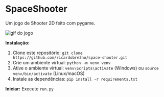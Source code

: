 # SpaceShooter

Um jogo de Shooter 2D feito com pygame.

![gif do jogo](https://mega.nz/file/3cMUHIbJ#vtDZ_4y1OEZBBKTT4mnVvJ86jvbqdnkYalEuSdDssks)

**Instalação:**

1. Clone este repositório: `git clone https://github.com/ricardobre3no/space-shooter.git`
2. Crie um ambiente virtual: `python -m venv venv`
3. Ative o ambiente virtual: `venv\Scripts\activate` (Windows) ou `source venv/bin/activate` (Linux/macOS)
4. Instale as dependências: `pip install -r requirements.txt`

**Iniciar:** Execute `run.py`

